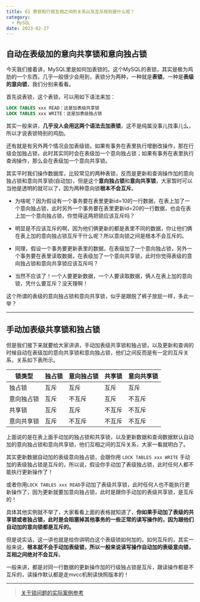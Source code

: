 ```yaml
---
title: 61 表锁和行锁互相之间的关系以及互斥规则是什么呢？
category:
  - MySQL
date: 2023-02-27
---
```


<!-- more -->


## 自动在表级加的意向共享锁和意向独占锁

今天我们接着讲，MySQL里是如何加表锁的。这个MySQL的表锁，其实是极为鸡肋的一个东西，几乎一般很少会用到，表锁分为两种，一种就是**表锁**，一种是**表级的意向锁**，我们分别来看看。

首先说表锁，这个表锁，可以用如下语法来加：

```sql
LOCK TABLES xxx READ：这是加表级共享锁
LOCK TABLES xxx WRITE：这是加表级独占锁
```

其实一般来讲，**几乎没人会用这两个语法去加表锁**，这不是纯属没事儿找事儿么，所以才说表锁特别的鸡肋。

还有就是有另外两个情况会加表级锁。如果有事务在表里执行增删改操作，那在行级会加独占锁，此时其实同时会在表级加一个意向独占锁；如果有事务在表里执行查询操作，那么会在表级加一个意向共享锁。

其实平时我们操作数据库，比较常见的两种表锁，反而是更新和查询操作加的意向独占锁和意向共享锁(自动加)，但是这个**意向独占锁**和**意向共享锁**，大家暂时可以当他是透明的就可以了，因为两种意向锁**根本不会互斥**。

- 为啥呢？因为假设有一个事务要在表里更新id=10的一行数据，在表上加了一个意向独占锁，此时另外一个事务要在表里更新id=20的一行数据，也会在表上加一个意向独占锁，你觉得这两把锁应该互斥吗？
- 明显是不应该互斥的啊，因为他们俩更新的都是表里不同的数据，你让他们俩在表上加的意向独占锁互斥干什么呢？所以意向锁之间是根本不会互斥的。

- 同理，假设一个事务要更新表里的数据，在表级加了一个意向独占锁，另外一个事务要在表里读取数据，在表级加了一个意向共享锁，此时你觉得表级的意向独占锁和意向共享锁应该互斥吗？
- 当然不应该了！一个人要更新数据，一个人要读取数据，俩人在表上加的意向锁，凭什么要互斥？没天理啊！

这个所谓的表级的意向独占锁和意向共享锁，似乎是跟脱了裤子放屁一样，多此一举？

---

## 手动加表级共享锁和独占锁

但是我们接下来就要给大家讲讲，手动加表级共享锁和独占锁，以及更新和查询的时候自动在表级加的意向共享锁和意向独占锁，他们之间反而是有一定的互斥关系，关系如下表所示。

| 锁类型     | 独占锁 | 意向独占锁 | 共享锁 | 意向共享锁 |
| ---------- | ------ | ---------- | ------ | ---------- |
| 独占锁     | 互斥   | 互斥       | 互斥   | 互斥       |
| 意向独占锁 | 互斥   | 不互斥     | 互斥   | 不互斥     |
| 共享锁     | 互斥   | 互斥       | 不互斥 | 不互斥     |
| 意向共享锁 | 互斥   | 不互斥     | 不互斥 | 不互斥     |

上面说的是在表上面手动加的独占锁和共享锁，以及更新数据和查询数据默认自动加的意向独占锁和意向共享锁，他们互相之间的互斥关系，大家一看就明白了。

其实更新数据自动加的表级意向独占锁，会跟你用 `LOCK TABLES xxx WRITE` 手动加的表级独占锁是互斥的，所以说，假设你手动加了表级独占锁，此时任何人都不能执行更新操作了！

或者你用`LOCK TABLES xxx READ`手动加了表级共享锁，此时任何人也不能执行更新操作了，因为更新就要加意向独占锁，此时是跟你手动加的表级共享锁，是互斥的！

具体其他实例就不举了，大家看看上面的表格就知道了，**你如果手动加了表级的共享锁或者独占锁，此时是会阻塞掉其他事务的一些正常的读写操作的，因为跟他们自动加的意向锁都是互斥的。**

但是说实话，这一讲也就是给你讲明白这个表级锁如何加的，如何互斥的，其实一般来说，**根本就不会手动加表级锁，所以一般来说读写操作自动加的表级意向锁，互相之间绝对不会互斥**。

一般来讲，都是对同一行数据的更新操作加的行级独占锁是互斥，跟读操作都是不互斥的，读操作默认都是走mvcc机制读快照版本的！

---

> [关于锁问题的实际案例参考](https://gitee.com/LastedMemory/study-notes/tree/master/MySQL/%E6%95%A3%E8%AE%B0MySQL/MySQL%E4%B8%AD%E7%9A%84%E9%94%81)


